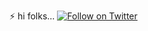 ⚡ hi folks...
[![Follow on Twitter](https://img.shields.io/twitter/follow/kentslav3s.svg?logo=twitter)](https://twitter.com/kentslav3s)
